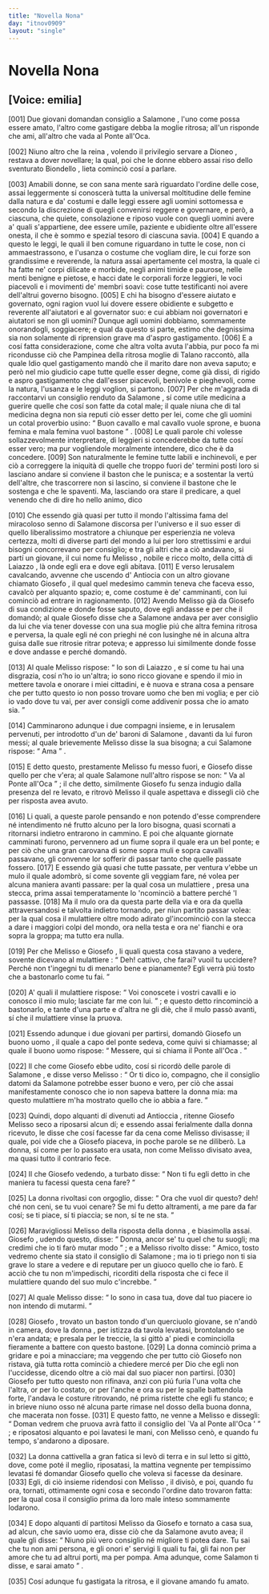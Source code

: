 ```yaml
---
title: "Novella Nona"
day: "itnov0909"
layout: "single"
---
```

<div id="nov0909" type="novella" who="emilia">
 <h1>
  Novella Nona
 </h1>
 <p>
  <h2>
   [Voice: emilia]
  </h2>
 </p>
 <argument>
  <p>
   <a name="p09090001">
    [001]
   </a>
   Due giovani domandan consiglio a
   <name persref="salomone" type="person">
    Salamone
   </name>
   , l'uno come possa essere amato, l'altro come gastigare debba la moglie ritrosa; all'un risponde che ami, all'altro che vada al
   <name placeref="ponteoca" type="place">
    Ponte all'Oca.
   </name>
  </p>
 </argument>
 <div3 type="commentary" who="author">
  <p>
   <a name="p09090002">
    [002]
   </a>
   Niuno altro che
   <name persref="emilia" type="person">
    la reina
   </name>
   , volendo il privilegio servare a
   <name persref="dioneo" type="person">
    Dioneo
   </name>
   , restava a dover novellare; la qual, poi che le donne ebbero assai riso dello sventurato
   <name persref="biondello" type="person">
    Biondello
   </name>
   , lieta cominci&ograve; cos&iacute; a parlare.
  </p>
 </div3>
 <div3 type="commentary" who="emilia">
  <p>
   <a name="p09090003">
    [003]
   </a>
   Amabili donne, se con sana mente sar&agrave; riguardato l'ordine delle cose, assai leggermente si conoscer&agrave; tutta la universal moltitudine delle femine dalla natura e da' costumi e dalle leggi essere agli uomini sottomessa e secondo la discrezione di quegli convenirsi reggere e governare, e per&ograve;, a ciascuna, che quiete, consolazione e riposo vuole con quegli uomini avere a' quali s'appartiene, dee essere umile, paziente e ubidiente oltre all'essere onesta, il che &egrave; sommo e spezial tesoro di ciascuna savia.
   <a name="p09090004">
    [004]
   </a>
   E quando a questo le leggi, le quali il ben comune riguardano in tutte le cose, non ci ammaestrassono, e l'usanza o costume che vogliam dire, le cui forze son grandissime e reverende, la natura assai apertamente cel mostra, la quale ci ha fatte ne' corpi dilicate e morbide, negli animi timide e paurose, nelle menti benigne e pietose, e hacci date le corporali forze leggieri, le voci piacevoli e i movimenti de' membri soavi: cose tutte testificanti noi avere dell'altrui governo bisogno.
   <a name="p09090005">
    [005]
   </a>
   E chi ha bisogno d'essere aiutato e governato, ogni ragion vuol lui dovere essere obidiente e subgetto e reverente all'aiutatori e al governator suo: e cui abbiam noi governatori e aiutatori se non gli uomini? Dunque agli uomini dobbiamo, sommamente onorandogli, soggiacere; e qual da questo si parte, estimo che degnissima sia non solamente di riprension grave ma d'aspro gastigamento.
   <a name="p09090006">
    [006]
   </a>
   E a cos&iacute; fatta considerazione, come che altra volta avuta l'abbia, pur poco fa mi ricondusse ci&ograve; che
   <name persref="pampinea" type="person">
    Pampinea
   </name>
   della ritrosa moglie di
   <name persref="talano" type="person">
    Talano
   </name>
   raccont&ograve;, alla quale Idio quel gastigamento mand&ograve; che il marito dare non aveva saputo; e per&ograve; nel mio giudicio cape tutte quelle esser degne, come gi&agrave; dissi, di rigido e aspro gastigamento che dall'esser piacevoli, benivole e pieghevoli, come la natura, l'usanza e le leggi voglion, si partono.
   <a name="p09090007">
    [007]
   </a>
   Per che m'aggrada di raccontarvi un consiglio renduto da
   <name persref="salomone" type="person">
    Salamone
   </name>
   , s&iacute; come utile medicina a guerire quelle che cos&iacute; son fatte da cotal male; il quale niuna che di tal medicina degna non sia reputi ci&ograve; esser detto per lei, come che gli uomini un cotal proverbio usino:
   <q direct="unspecified" type="proverb">
    Buon cavallo e mal cavallo vuole sprone, e buona femina e mala femina vuol bastone
   </q>
   .
   <a name="p09090008">
    [008]
   </a>
   Le quali parole chi volesse sollazzevolmente interpretare, di leggieri si concederebbe da tutte cos&iacute; esser vero; ma pur vogliendole moralmente intendere, dico che &egrave; da concedere.
   <a name="p09090009">
    [009]
   </a>
   Son naturalmente le femine tutte labili e inchinevoli, e per ci&ograve; a correggere la iniquit&agrave; di quelle che troppo fuori de' termini posti loro si lasciano andare si conviene il baston che le punisca; e a sostentar la vert&uacute; dell'altre, che trascorrere non si lascino, si conviene il bastone che le sostenga e che le spaventi. Ma, lasciando ora stare il predicare, a quel venendo che di dire ho nello animo, dico
  </p>
 </div3>
 <p>
  <a name="p09090010">
   [010]
  </a>
  Che essendo gi&agrave; quasi per tutto il mondo l'altissima fama del miracoloso senno di
  <name persref="salomone" type="person">
   Salamone
  </name>
  discorsa per l'universo e il suo esser di quello liberalissimo mostratore a chiunque per esperienzia ne voleva certezza, molti di diverse parti del mondo a lui per loro strettissimi e ardui bisogni concorrevano per consiglio; e tra gli altri che a ci&ograve; andavano, si part&iacute; un giovane, il cui nome fu
  <name persref="melisso" type="person">
   Melisso
  </name>
  , nobile e ricco molto, della citt&agrave; di
  <name placeref="laiazzo" type="place">
   Laiazzo
  </name>
  , l&agrave; onde egli era e dove egli abitava.
  <a name="p09090011">
   [011]
  </a>
  E verso
  <name placeref="gerusalemme" type="place">
   Ierusalem
  </name>
  cavalcando, avvenne che uscendo d'
  <name placeref="antiochia" type="place">
   Antiocia
  </name>
  con un altro giovane chiamato
  <name persref="giosefo" type="person">
   Giosefo
  </name>
  , il qual quel medesimo cammin teneva che faceva esso, cavalc&ograve; per alquanto spazio; e, come costume &egrave; de' camminanti, con lui cominci&ograve; ad entrare in ragionamento.
  <a name="p09090012">
   [012]
  </a>
  Avendo
  <name persref="melisso" type="person">
   Melisso
  </name>
  gi&agrave; da
  <name persref="giosefo" type="person">
   Giosefo
  </name>
  di sua condizione e donde fosse saputo, dove egli andasse e per che il domand&ograve;; al quale
  <name persref="giosefo" type="person">
   Giosefo
  </name>
  disse che a
  <name persref="salomone" type="person">
   Salamone
  </name>
  andava per aver consiglio da lui che via tener dovesse con una sua moglie pi&uacute; che altra femina ritrosa e perversa, la quale egli n&eacute; con prieghi n&eacute; con lusinghe n&eacute; in alcuna altra guisa dalle sue ritrosie ritrar poteva; e appresso lui similmente donde fosse e dove andasse e perch&eacute; domand&ograve;.
 </p>
 <p>
  <a name="p09090013">
   [013]
  </a>
  Al quale
  <name persref="melisso" type="person">
   Melisso
  </name>
  rispose:
  <q direct="unspecified" who="melisso">
   Io son di
   <name placeref="laiazzo" type="place">
    Laiazzo
   </name>
   , e s&iacute; come tu hai una disgrazia, cos&iacute; n'ho io un'altra; io sono ricco giovane e spendo il mio in mettere tavola e onorare i miei cittadini, e &egrave; nuova e strana cosa a pensare che per tutto questo io non posso trovare uomo che ben mi voglia; e per ci&ograve; io vado dove tu vai, per aver consigli come addivenir possa che io amato sia.
  </q>
 </p>
 <p>
  <a name="p09090014">
   [014]
  </a>
  Camminarono adunque i due compagni insieme, e in
  <name placeref="gerusalemme" type="place">
   Ierusalem
  </name>
  pervenuti, per introdotto d'un de' baroni di
  <name persref="salomone" type="person">
   Salamone
  </name>
  , davanti da lui furon messi; al quale brievemente
  <name persref="melisso" type="person">
   Melisso
  </name>
  disse la sua bisogna; a cui
  <name persref="salomone" type="person">
   Salamone
  </name>
  rispose:
  <q direct="unspecified" who="salomone">
   Ama
  </q>
  .
 </p>
 <p>
  <a name="p09090015">
   [015]
  </a>
  E detto questo, prestamente
  <name persref="melisso" type="person">
   Melisso
  </name>
  fu messo fuori, e
  <name persref="giosefo" type="person">
   Giosefo
  </name>
  disse quello per che v'era; al quale
  <name persref="salomone" type="person">
   Salamone
  </name>
  null'altro rispose se non:
  <q direct="unspecified" who="salomone">
   Va al
   <name placeref="ponteoca" type="place">
    Ponte all'Oca
   </name>
  </q>
  ; il che detto, similmente
  <name persref="giosefo" type="person">
   Giosefo
  </name>
  fu senza indugio dalla presenza del re levato, e ritrov&ograve;
  <name persref="melisso" type="person">
   Melisso
  </name>
  il quale aspettava e dissegli ci&ograve; che per risposta avea avuto.
 </p>
 <p>
  <a name="p09090016">
   [016]
  </a>
  Li quali, a queste parole pensando e non potendo d'esse comprendere n&eacute; intendimento n&eacute; frutto alcuno per la loro bisogna, quasi scornati a ritornarsi indietro entrarono in cammino. E poi che alquante giornate camminati furono, pervennero ad un fiume sopra il quale era un bel ponte; e per ci&ograve; che una gran carovana di some sopra muli e sopra cavalli passavano, gli convenne lor sofferir di passar tanto che quelle passate fossero.
  <a name="p09090017">
   [017]
  </a>
  E essendo gi&agrave; quasi che tutte passate, per ventura v'ebbe un mulo il quale adombr&ograve;, s&iacute; come sovente gli veggiam fare, n&eacute; volea per alcuna maniera avanti passare: per la qual cosa un
  <name persref="mulattiere-0909" type="person">
   mulattiere
  </name>
  , presa una stecca, prima assai temperatamente lo 'ncominci&ograve; a battere perch&eacute; 'l passasse.
  <a name="p09090018">
   [018]
  </a>
  Ma il mulo ora da questa parte della via e ora da quella attraversandosi e talvolta indietro tornando, per niun partito passar volea: per la qual cosa il mulattiere oltre modo adirato gl'incominci&ograve; con la stecca a dare i maggiori colpi del mondo, ora nella testa e ora ne' fianchi e ora sopra la groppa; ma tutto era nulla.
 </p>
 <p>
  <a name="p09090019">
   [019]
  </a>
  Per che
  <name persref="melisso" type="person">
   Melisso
  </name>
  e
  <name persref="giosefo" type="person">
   Giosefo
  </name>
  , li quali questa cosa stavano a vedere, sovente dicevano al
  <name persref="mulattiere-0909" type="person">
   mulattiere
  </name>
  :
  <q direct="unspecified" who="melisso giosefo">
   Deh! cattivo, che farai? vuoil tu uccidere? Perch&eacute; non t'ingegni tu di menarlo bene e pianamente? Egli verr&agrave; pi&uacute; tosto che a bastonarlo come tu fai.
  </q>
 </p>
 <p>
  <a name="p09090020">
   [020]
  </a>
  A' quali il
  <name persref="mulattiere-0909" type="person">
   mulattiere
  </name>
  rispose:
  <q direct="unspecified" who="mulattiere-0909">
   Voi conoscete i vostri cavalli e io conosco il mio mulo; lasciate far me con lui.
  </q>
  ; e questo detto rincominci&ograve; a bastonarlo, e tante d'una parte e d'altra ne gli di&egrave;, che il mulo pass&ograve; avanti, s&iacute; che il
  <name persref="mulattiere-0909" type="person">
   mulattiere
  </name>
  vinse la pruova.
 </p>
 <p>
  <a name="p09090021">
   [021]
  </a>
  Essendo adunque i due giovani per partirsi, domand&ograve;
  <name persref="giosefo" type="person">
   Giosefo
  </name>
  un
  <name persref="uomo-0909" type="person">
   buono uomo
  </name>
  , il quale a capo del ponte sedeva, come quivi si chiamasse; al quale il buono uomo rispose:
  <q direct="unspecified" who="uomo-0909">
   Messere, qui si chiama il
   <name placeref="ponteoca" type="place">
    Ponte all'Oca
   </name>
   .
  </q>
 </p>
 <p>
  <a name="p09090022">
   [022]
  </a>
  Il che come
  <name persref="giosefo" type="person">
   Giosefo
  </name>
  ebbe udito, cos&iacute; si ricord&ograve; delle parole di
  <name persref="salomone" type="person">
   Salamone
  </name>
  , e disse verso
  <name persref="melisso" type="person">
   Melisso
  </name>
  :
  <q direct="unspecified" who="giosefo">
   Or ti dico io, compagno, che il consiglio datomi da
   <name persref="salomone" type="person">
    Salamone
   </name>
   potrebbe esser buono e vero, per ci&ograve; che assai manifestamente conosco che io non sapeva battere la donna mia: ma questo
   <name persref="mulattiere-0909" type="person">
    mulattiere
   </name>
   m'ha mostrato quello che io abbia a fare.
  </q>
 </p>
 <p>
  <a name="p09090023">
   [023]
  </a>
  Quindi, dopo alquanti d&iacute; divenuti ad
  <name placeref="antiochia" type="place">
   Antioccia
  </name>
  , ritenne
  <name persref="giosefo" type="person">
   Giosefo
  </name>
  <name persref="melisso" type="person">
   Melisso
  </name>
  seco a riposarsi alcun d&iacute;; e essendo assai ferialmente dalla
  <name persref="donna-0909" type="person">
   donna
  </name>
  ricevuto, le disse che cos&iacute; facesse far da cena come
  <name persref="melisso" type="person">
   Melisso
  </name>
  divisasse; il quale, poi vide che a
  <name persref="giosefo" type="person">
   Giosefo
  </name>
  piaceva, in poche parole se ne diliber&ograve;. La donna, s&iacute; come per lo passato era usata, non come
  <name persref="melisso" type="person">
   Melisso
  </name>
  divisato avea, ma quasi tutto il contrario fece.
 </p>
 <p>
  <a name="p09090024">
   [024]
  </a>
  Il che
  <name persref="giosefo" type="person">
   Giosefo
  </name>
  vedendo, a turbato disse:
  <q direct="unspecified" who="giosefo">
   Non ti fu egli detto in che maniera tu facessi questa cena fare?
  </q>
 </p>
 <p>
  <a name="p09090025">
   [025]
  </a>
  La
  <name persref="donna-0909" type="person">
   donna
  </name>
  rivoltasi con orgoglio, disse:
  <q direct="unspecified" who="donna-0909">
   Ora che vuol dir questo? deh! ch&eacute; non ceni, se tu vuoi cenare? Se mi fu detto altramenti, a me pare da far cos&iacute;; se ti piace, s&iacute; ti piaccia; se non, s&iacute; te ne sta.
  </q>
 </p>
 <p>
  <a name="p09090026">
   [026]
  </a>
  Maravigliossi
  <name persref="melisso" type="person">
   Melisso
  </name>
  della risposta della
  <name persref="donna-0909" type="person">
   donna
  </name>
  , e biasimolla assai.
  <name persref="giosefo" type="person">
   Giosefo
  </name>
  , udendo questo, disse:
  <q direct="unspecified" who="giosefo">
   Donna, ancor se' tu quel che tu suogli; ma credimi che io ti far&ograve; mutar modo
  </q>
  ; e a
  <name persref="melisso" type="person">
   Melisso
  </name>
  rivolto disse:
  <q direct="unspecified" who="giosefo">
   Amico, tosto vedremo chente sia stato il consiglio di
   <name persref="salomone" type="person">
    Salamone
   </name>
   ; ma io ti priego non ti sia grave lo stare a vedere e di reputare per un giuoco quello che io far&ograve;. E acci&ograve; che tu non m'impedischi, ricorditi della risposta che ci fece il
   <name persref="mulattiere-0909" type="person">
    mulattiere
   </name>
   quando del suo mulo c'increbbe.
  </q>
 </p>
 <p>
  <a name="p09090027">
   [027]
  </a>
  Al quale
  <name persref="melisso" type="person">
   Melisso
  </name>
  disse:
  <q direct="unspecified" who="melisso">
   Io sono in casa tua, dove dal tuo piacere io non intendo di mutarmi.
  </q>
 </p>
 <p>
  <a name="p09090028">
   [028]
  </a>
  <name persref="giosefo" type="person">
   Giosefo
  </name>
  , trovato un baston tondo d'un querciuolo giovane, se n'and&ograve; in camera, dove la
  <name persref="donna-0909" type="person">
   donna
  </name>
  , per istizza da tavola levatasi, brontolando se n'era andata; e presala per le treccie, la si gitt&ograve; a' piedi e cominciolla fieramente a battere con questo bastone.
  <a name="p09090029">
   [029]
  </a>
  La donna cominci&ograve; prima a gridare e poi a minacciare; ma veggendo che per tutto ci&ograve;
  <name persref="giosefo" type="person">
   Giosefo
  </name>
  non ristava, gi&agrave; tutta rotta cominci&ograve; a chiedere merc&eacute; per Dio che egli non l'uccidesse, dicendo oltre a ci&ograve; mai dal suo piacer non partirsi.
  <a name="p09090030">
   [030]
  </a>
  <name persref="giosefo" type="person">
   Giosefo
  </name>
  per tutto questo non rifinava, anzi con pi&uacute; furia l'una volta che l'altra, or per lo costato, or per l'anche e ora su per le spalle battendola forte, l'andava le costure ritrovando, n&eacute; prima ristette che egli fu stanco; e in brieve niuno osso n&eacute; alcuna parte rimase nel dosso della buona donna, che macerata non fosse.
  <a name="p09090031">
   [031]
  </a>
  E questo fatto, ne venne a
  <name persref="melisso" type="person">
   Melisso
  </name>
  e dissegli:
  <q direct="unspecified" who="giosefo">
   Doman vedrem che pruova avr&agrave; fatto il consiglio del `Va al
   <name placeref="ponteoca" type="place">
    Ponte all'Oca
   </name>
   '
  </q>
  ; e riposatosi alquanto e poi lavatesi le mani, con
  <name persref="melisso" type="person">
   Melisso
  </name>
  cen&ograve;, e quando fu tempo, s'andarono a diposare.
 </p>
 <p>
  <a name="p09090032">
   [032]
  </a>
  La donna cattivella a gran fatica si lev&ograve; di terra e in sul letto si gitt&ograve;, dove, come pot&eacute; il meglio, riposatasi, la mattina vegnente per tempissimo levatasi f&eacute; domandar
  <name persref="giosefo" type="person">
   Giosefo
  </name>
  quello che voleva si facesse da desinare.
  <a name="p09090033">
   [033]
  </a>
  Egli, di ci&ograve; insieme ridendosi con
  <name persref="melisso" type="person">
   Melisso
  </name>
  , il divis&ograve;, e poi, quando fu ora, tornati, ottimamente ogni cosa e secondo l'ordine dato trovaron fatta: per la qual cosa il consiglio prima da loro male inteso sommamente lodarono.
 </p>
 <p>
  <a name="p09090034">
   [034]
  </a>
  E dopo alquanti d&iacute; partitosi
  <name persref="melisso" type="person">
   Melisso
  </name>
  da
  <name persref="giosefo" type="person">
   Giosefo
  </name>
  e tornato a casa sua, ad alcun, che
  <name persref="savio-0909" type="person">
   savio uomo
  </name>
  era, disse ci&ograve; che da
  <name persref="salomone" type="person">
   Salamone
  </name>
  avuto avea; il quale gli disse:
  <q direct="unspecified" who="savio-0909">
   Niuno pi&uacute; vero consiglio n&eacute; migliore ti potea dare. Tu sai che tu non ami persona, e gli onori e' servigi li quali tu fai, gli fai non per amore che tu ad altrui porti, ma per pompa. Ama adunque, come
   <name persref="salomone" type="person">
    Salamon
   </name>
   ti disse, e sarai amato
  </q>
  .
 </p>
 <p>
  <a name="p09090035">
   [035]
  </a>
  Cos&iacute; adunque fu gastigata la ritrosa, e il giovane amando fu amato.
 </p>
</div>
